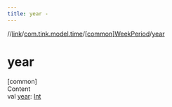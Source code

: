 ```yaml
---
title: year -
---
```

//[link](../../index.md)/[com.tink.model.time](../index.md)/[[common]WeekPeriod](index.md)/[year](year.md)



# year  
[common]  
Content  
val [year](year.md): [Int](https://kotlinlang.org/api/latest/jvm/stdlib/kotlin/-int/index.html)  



